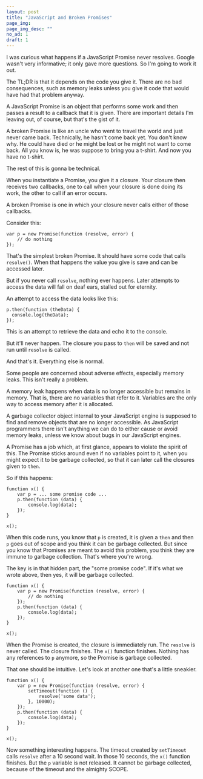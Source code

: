 ```yaml
---
layout: post
title: "JavaScript and Broken Promises"
page_img: 
page_img_desc: ""
no_ad: 1
draft: 1
---
```


I was curious what happens if a JavaScript Promise never resolves. Google wasn't very informative; it only gave more questions. So I'm going to work it out.

The TL;DR is that it depends on the code you give it. There are no bad consequences, such as memory leaks unless you give it code that would have had that problem anyway.

A JavaScript Promise is an object that performs some work and then passes a result to a callback that it is given. There are important details I'm leaving out, of course, but that's the gist of it.

A broken Promise is like an uncle who went to travel the world and just never came back. Technically, he hasn't come back yet. You don't know why. He could have died or he might be lost or he might not want to come back. All you know is, he was suppose to bring you a t-shirt. And now you have no t-shirt.

The rest of this is gonna be technical.

When you instantiate a Promise, you give it a closure. Your closure then receives two callbacks, one to call when your closure is done doing its work, the other to call if an error occurs.

A broken Promise is one in which your closure never calls either of those callbacks.

Consider this:

```
var p = new Promise(function (resolve, error) {
    // do nothing
});
```

That's the simplest broken Promise. It should have some code that calls `resolve()`. When that happens the value you give is save and can be accessed later.

But if you never call `resolve`, nothing ever happens. Later attempts to access the data will fall on deaf ears, stalled out for eternity.

An attempt to access the data looks like this:

```
p.then(function (theData) {
  console.log(theData);
});
```

This is an attempt to retrieve the data and echo it to the console.

But it'll never happen. The closure you pass to `then` will be saved and not run until `resolve` is called.

And that's it. Everything else is normal.

Some people are concerned about adverse effects, especially memory leaks. This isn't really a problem.

A memory leak happens when data is no longer accessible but remains in memory. That is, there are no variables that refer to it. Variables are the only way to access memory after it is allocated.

A garbage collector object internal to your JavaScript engine is supposed to find and remove objects that are no longer accessible. As JavaScript programmers there isn't anything we can do to either cause or avoid memory leaks, unless we know about bugs in our JavaScript engines.

A Promise has a job which, at first glance, appears to violate the spirit of this. The Promise sticks around even if no variables point to it, when you might expect it to be garbage collected, so that it can later call the closures given to `then`.

So if this happens:

```
function x() {
    var p = ... some promise code ...
    p.then(function (data) {
        console.log(data);
    });
}

x();
```

When this code runs, you know that `p` is created, it is given a `then` and then `p` goes out of scope and you think it can be garbage collected. But since you know that Promises are meant to avoid this problem, you think they are immune to garbage collection. That's where you're wrong.

The key is in that hidden part, the "some promise code". If it's what we wrote above, then yes, it will be garbage collected.

```
function x() {
    var p = new Promise(function (resolve, error) {
        // do nothing
    });
    p.then(function (data) {
        console.log(data);
    });
}

x();
```

When the Promise is created, the closure is immediately run. The `resolve` is never called. The closure finishes. The `x()` function finishes. Nothing has any references to `p` anymore, so the Promise is garbage collected.

That one should be intuitive. Let's look at another one that's a little sneakier.

```
function x() {
    var p = new Promise(function (resolve, error) {
        setTimeout(function () {
            resolve('some data');
        }, 10000);
    });
    p.then(function (data) {
        console.log(data);
    });
}

x();
```

Now something interesting happens. The timeout created by `setTimeout` calls `resolve` after a 10 second wait. In those 10 seconds, the `x()` function finishes. But the `p` variable is not released. It cannot be garbage collected, because of the timeout and the almighty SCOPE.

